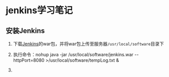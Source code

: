 # jenkins学习笔记

## 安装Jenkins

1. 下载[Jenkins](https://www.jenkins.io/download/)的war包，并将war包上传至服务器`/usr/local/software`目录下

2. 执行命令：nohup java -jar /usr/local/software/jenkins.war --httpPort=8080 >/usr/local/software/tempLog.txt & 

3. 

   

